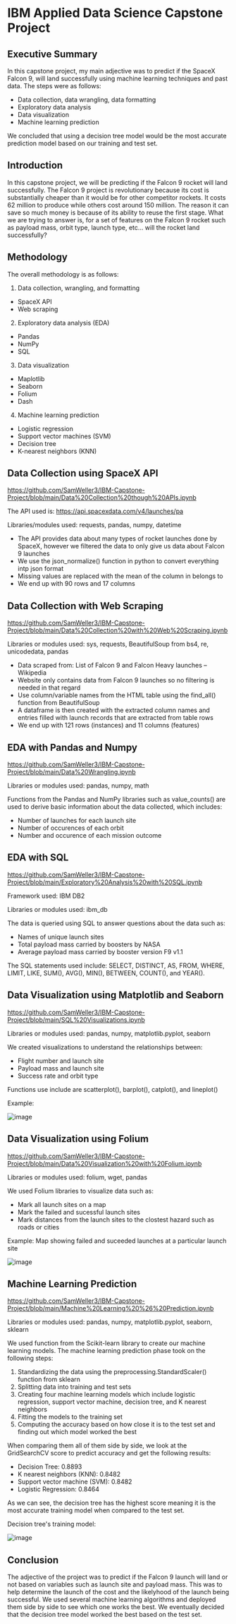 # IBM Applied Data Science Capstone Project
## Executive Summary
In this capstone project, my main adjective was to predict if the SpaceX Falcon 9,  will land successfully using machine learning techniques and past data.
The steps were as follows:
- Data collection, data wrangling, data formatting
- Exploratory data analysis
- Data visualization
- Machine learning prediction

We concluded that using a decision tree model would be the most accurate prediction model based on our training and test set.

## Introduction
In this capstone project, we will be predicting if the Falcon 9 rocket will land successfully. The Falcon 9 project is revolutionary because its cost is substantially cheaper than it would be for other competitor rockets. It costs 62 million to produce while others cost around 150 million. The reason it can save so much money is because of its ability to reuse the first stage.
What we are trying to answer is, for a set of features on the Falcon 9 rocket such as payload mass, orbit type, launch type, etc… will the rocket land successfully?

## Methodology
The overall methodology is as follows:
1) Data collection, wrangling, and formatting
- SpaceX API
- Web scraping
2) Exploratory data analysis (EDA)
- Pandas
- NumPy
- SQL
3) Data visualization
- Maplotlib
- Seaborn
- Folium
- Dash
4) Machine learning prediction
- Logistic regression
- Support vector machines (SVM)
- Decision tree
- K-nearest neighbors (KNN)

## Data Collection using SpaceX API
https://github.com/SamWeller3/IBM-Capstone-Project/blob/main/Data%20Collection%20though%20APIs.ipynb

The API used is: https://api.spacexdata.com/v4/launches/pa

Libraries/modules used: requests, pandas, numpy, datetime
- The API provides data about many types of rocket launches done by SpaceX, however we filtered the data to only give us data about Falcon 9 launches
- We use the json_normalize() function in python to convert everything intp json format
- Missing values are replaced with the mean of the column in belongs to
- We end up with 90 rows and 17 columns

## Data Collection with Web Scraping
https://github.com/SamWeller3/IBM-Capstone-Project/blob/main/Data%20Collection%20with%20Web%20Scraping.ipynb

Libraries or modules used: sys, requests, BeautifulSoup from bs4, re, unicodedata, pandas

- Data scraped from: List of Falcon 9 and Falcon Heavy launches – Wikipedia
- Website only contains data from Falcon 9 launches so no filtering is needed in that regard
- Use column/variable names from the HTML table using the find_all() function from BeautifulSoup
- A dataframe is then created with the extracted column names and entries filled with launch records that are extracted from table rows
- We end up with 121 rows (instances) and 11 columns (features)

## EDA with Pandas and Numpy
https://github.com/SamWeller3/IBM-Capstone-Project/blob/main/Data%20Wrangling.ipynb

Libraries or modules used: pandas, numpy, math

Functions from the Pandas and NumPy libraries such as value_counts() are used to derive basic information about the data collected, which includes:
- Number of launches for each launch site
- Number of occurences of each orbit
- Number and occurence of each mission outcome

## EDA with SQL
https://github.com/SamWeller3/IBM-Capstone-Project/blob/main/Exploratory%20Analysis%20with%20SQL.ipynb

Framework used: IBM DB2

Libraries or modules used: ibm_db

The data is queried using SQL to answer questions about the data such as:
- Names of unique launch sites
- Total payload mass carried by boosters by NASA
- Average payload mass carried by booster version F9 v1.1

The SQL statements used include: SELECT, DISTINCT, AS, FROM, WHERE, LIMIT, LIKE, SUM(), AVG(), MIN(), BETWEEN, COUNT(), and YEAR().

## Data Visualization using Matplotlib and Seaborn
https://github.com/SamWeller3/IBM-Capstone-Project/blob/main/SQL%20Visualizations.ipynb

Libraries or modules used: pandas, numpy, matplotlib.pyplot, seaborn

We created visualizations to understand the relationships between:
- Flight number and launch site
- Payload mass and launch site
- Success rate and orbit type

Functions use include are scatterplot(), barplot(), catplot(), and lineplot()

Example:


![image](https://user-images.githubusercontent.com/123184681/236897690-f2322f75-3fef-4dba-99ef-69767bdb9e22.png)


## Data Visualization using Folium
https://github.com/SamWeller3/IBM-Capstone-Project/blob/main/Data%20Visualization%20with%20Folium.ipynb

Libraries or modules used: folium, wget, pandas

We used Folium libraries to visualize data such as:
- Mark all launch sites on a map
- Mark the failed and sucessful launch sites
- Mark distances from the launch sites to the clostest hazard such as roads or cities

Example: Map showing failed and suceeded launches at a particular launch site

![image](https://github.com/SamWeller3/IBM-Capstone-Project/assets/123184681/86913292-2ad7-4649-b8c2-6688733c60ab)


## Machine Learning Prediction
https://github.com/SamWeller3/IBM-Capstone-Project/blob/main/Machine%20Learning%20%26%20Prediction.ipynb

Libraries or modules used: pandas, numpy, matplotlib.pyplot, seaborn, sklearn

We used function from the Scikit-learn library to create our machine learning models. The machine learning prediction phase took on the following steps:

1. Standardizing the data using the preprocessing.StandardScaler() function from sklearn
2. Splitting data into training and test sets
3. Creating four machine learning models which include logistic regression, support vector machine, decision tree, and K nearest neighbors
4. Fitting the models to the training set
5. Computing the accuracy based on how close it is to the test set and finding out which model worked the best

When comparing them all of them side by side, we look at the GridSearchCV score to predict accuracy and get the following results:
- Decision Tree: 0.8893
- K nearest neighbors (KNN): 0.8482
- Support vector machine (SVM): 0.8482
- Logistic Regression: 0.8464

As we can see, the decision tree has the highest score meaning it is the most accurate training model when compared to the test set. 

Decision tree's training model:

![image](https://github.com/SamWeller3/IBM-Capstone-Project/assets/123184681/67be4b14-6e51-4fb6-bea3-8e49ee6fe4ec)


## Conclusion 

The adjective of the project was to predict if the Falcon 9 launch will land or not based on variables such as launch site and payload mass. This was to help determine the launch of the cost and the likelyhood of the launch being successful. We used several machine learning algorithms and deployed them side by side to see which one works the best. We eventually decided that the decision tree model worked the best based on the test set.

